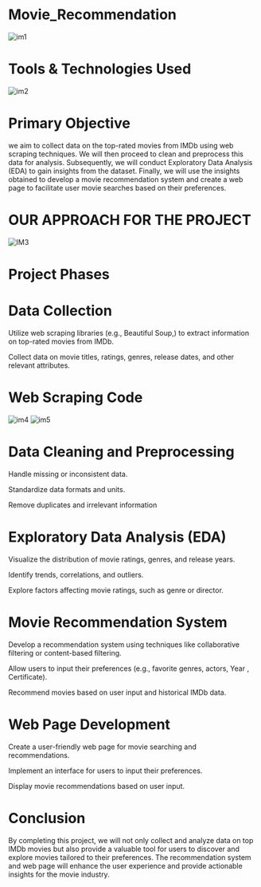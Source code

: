 # Movie_Recommendation
![im1](https://github.com/Ashraf7474/Movie_Recommendation/assets/131772000/39c8ad38-e50e-4c48-b125-fa986177c07f)

# Tools & Technologies Used
![im2](https://github.com/Ashraf7474/Movie_Recommendation/assets/131772000/0fb72d16-99fd-4f3a-8657-f77998ebe314)

# Primary Objective

we aim to collect data on the top-rated movies from IMDb using web scraping techniques. We will then proceed to clean and preprocess this data for analysis. Subsequently, we will conduct Exploratory Data Analysis (EDA) to gain insights from the dataset. Finally, we will use the insights obtained to develop a movie recommendation system and create a web page to facilitate user movie searches based on their preferences.

# OUR APPROACH FOR THE PROJECT

![IM3](https://github.com/Ashraf7474/Movie_Recommendation/assets/131772000/dc8dc073-e634-4262-9a04-74123faddee5)

# Project Phases

# Data Collection

Utilize web scraping libraries (e.g., Beautiful Soup,) to extract information on top-rated movies from IMDb.

Collect data on movie titles, ratings, genres, release dates, and other relevant attributes.

# Web Scraping Code
![im4](https://github.com/Ashraf7474/Movie_Recommendation/assets/131772000/badcd758-f4f5-409f-8637-19d5c0cc046c)
![im5](https://github.com/Ashraf7474/Movie_Recommendation/assets/131772000/8f0d556b-93f0-47c0-bdab-e33bb2cef457)



# Data Cleaning and Preprocessing

Handle missing or inconsistent data.

Standardize data formats and units.

Remove duplicates and irrelevant information



# Exploratory Data Analysis (EDA)

Visualize the distribution of movie ratings, genres, and release years.

Identify trends, correlations, and outliers.

Explore factors affecting movie ratings, such as genre or director.

# Movie Recommendation System

Develop a recommendation system using techniques like collaborative filtering or content-based filtering.

Allow users to input their preferences (e.g., favorite genres, actors, Year , Certificate).

Recommend movies based on user input and historical IMDb data.

# Web Page Development

Create a user-friendly web page for movie searching and recommendations.

Implement an interface for users to input their preferences.

Display movie recommendations based on user input.

# Conclusion

By completing this project, we will not only collect and analyze data on top IMDb movies but also provide a valuable tool for users to discover and explore movies tailored to their preferences. The recommendation system and web page will enhance the user experience and provide actionable insights for the movie industry.































